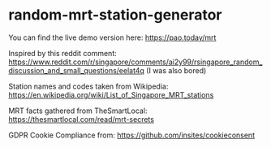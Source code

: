 # random-mrt-station-generator
You can find the live demo version here: https://pao.today/mrt

Inspired by this reddit comment: https://www.reddit.com/r/singapore/comments/ai2y99/rsingapore_random_discussion_and_small_questions/eelat4q (I was also bored)

Station names and codes taken from Wikipedia: https://en.wikipedia.org/wiki/List_of_Singapore_MRT_stations

MRT facts gathered from TheSmartLocal: https://thesmartlocal.com/read/mrt-secrets

GDPR Cookie Compliance from: https://github.com/insites/cookieconsent
